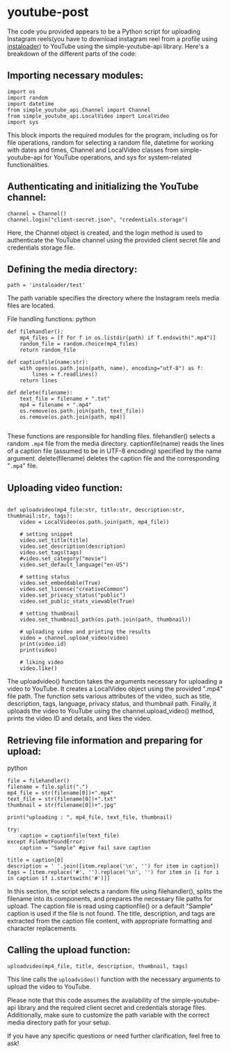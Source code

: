 # youtube-post
The code you provided appears to be a Python script for uploading Instagram reels(you have to download instagram reel from a profile using [instaloader](https://instaloader.github.io/)) to YouTube using the simple-youtube-api library. Here's a breakdown of the different parts of the code:

## Importing necessary modules:
```
import os
import random
import datetime
from simple_youtube_api.Channel import Channel
from simple_youtube_api.LocalVideo import LocalVideo
import sys
```

This block imports the required modules for the program, including os for file operations, random for selecting a random file, datetime for working with dates and times, Channel and LocalVideo classes from simple-youtube-api for YouTube operations, and sys for system-related functionalities.

## Authenticating and initializing the YouTube channel:
```
channel = Channel()
channel.login("client-secret.json", "credentials.storage")
```
Here, the Channel object is created, and the login method is used to authenticate the YouTube channel using the provided client secret file and credentials storage file.

## Defining the media directory:
```
path = 'instaloader/test'
```
The path variable specifies the directory where the Instagram reels media files are
located.

File handling functions:
python
```
def filehandler():
    mp4_files = [f for f in os.listdir(path) if f.endswith(".mp4")]
    random_file = random.choice(mp4_files)
    return random_file

def captionfile(name:str):
    with open(os.path.join(path, name), encoding="utf-8") as f:
        lines = f.readlines()
    return lines

def delete(filename):
    text_file = filename + ".txt"
    mp4 = filename + ".mp4"
    os.remove(os.path.join(path, text_file))
    os.remove(os.path.join(path, mp4))
    
```
 
These functions are responsible for handling files. filehandler() selects a random `.mp4` file from the media directory. captionfile(name) reads the lines of a caption file (assumed to be in UTF-8 encoding) specified by the name argument. delete(filename) deletes the caption file and the corresponding "`.mp4`" file.

## Uploading video function:
```

def uploadvideo(mp4_file:str, title:str, description:str, thumbnail:str, tags):
    video = LocalVideo(os.path.join(path, mp4_file))

    # setting snippet
    video.set_title(title)
    video.set_description(description)
    video.set_tags(tags)
    #video.set_category("movie")
    video.set_default_language("en-US")

    # setting status
    video.set_embeddable(True)
    video.set_license("creativeCommon")
    video.set_privacy_status("public")
    video.set_public_stats_viewable(True)

    # setting thumbnail
    video.set_thumbnail_path(os.path.join(path, thumbnail))

    # uploading video and printing the results
    video = channel.upload_video(video)
    print(video.id)
    print(video)

    # liking video
    video.like()
 ```   
The uploadvideo() function takes the arguments necessary for uploading a video to YouTube. It creates a LocalVideo object using the provided ".mp4" file path. The function sets various attributes of the video, such as title, description, tags, language, privacy status, and thumbnail path. Finally, it uploads the video to YouTube using the channel.upload_video() method, prints the video ID and details, and likes the video.

## Retrieving file information and preparing for upload:
python

```
file = filehandler()
filename = file.split(".")
mp4_file = str(filename[0])+".mp4"
text_file = str(filename[0])+".txt"
thumbnail = str(filename[0])+".jpg"

print("uploading : ", mp4_file, text_file, thumbnail)

try:
    caption = captionfile(text_file)
except FileNotFoundError:
    caption = "Sample" #give fail save caption 

title = caption[0]
description = ' '.join([item.replace('\n', '') for item in caption])
tags = [item.replace('#', '').replace('\n', '') for item in [i for i in caption if i.startswith('#')]]
```
In this section, the script selects a random file using filehandler(), splits the filename into its components, and prepares the necessary file paths for upload. The caption file is read using captionfile() or a default "Sample" caption is used if the file is not found. The title, description, and tags are extracted from the caption file content, with appropriate formatting and character replacements.

## Calling the upload function:

```
uploadvideo(mp4_file, title, description, thumbnail, tags)
```
This line calls the `uploadvideo()` function with the necessary arguments to upload the video to YouTube.

Please note that this code assumes the availability of the simple-youtube-api library and the required client secret and credentials storage files. Additionally, make sure to customize the path variable with the correct media directory path for your setup.

If you have any specific questions or need further clarification, feel free to ask!

